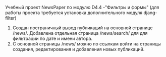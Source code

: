 Учебный проект NewsPaper по модулю D4.4 -"Фильтры и формы"
(для работы проекта требуется установка дополнительного модуля djang-filter)

1. Создан постраничный вывод публикаций на основной странице /news/. Добавлена отдельная страница /news/search/ для для фильтрации  по дате и имени автора.
2. С основной страницы /news/ можно по ссылкам войти на страницы создания, редактирования и добавления новых публикаций.